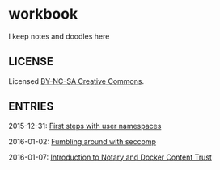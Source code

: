 # workbook
I keep notes and doodles here

LICENSE
-------------

Licensed [BY-NC-SA Creative Commons](http://creativecommons.org/licenses/by-nc-sa/4.0/).

ENTRIES
-------------

2015-12-31: [First steps with user namespaces](usernamespace-0.md)

2016-01-02: [Fumbling around with seccomp](seccomp-0.md)

2016-01-07: [Introduction to Notary and Docker Content Trust](notary-0.md)
